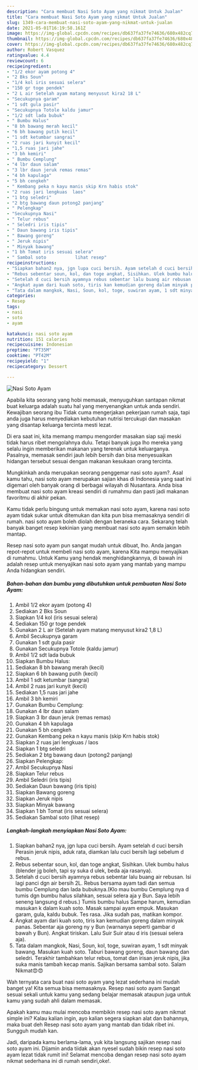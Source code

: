 ```yaml
---
description: "Cara membuat Nasi Soto Ayam yang nikmat Untuk Jualan"
title: "Cara membuat Nasi Soto Ayam yang nikmat Untuk Jualan"
slug: 1349-cara-membuat-nasi-soto-ayam-yang-nikmat-untuk-jualan
date: 2021-05-01T16:19:58.161Z
image: https://img-global.cpcdn.com/recipes/db637fa37fe74636/680x482cq70/nasi-soto-ayam-foto-resep-utama.jpg
thumbnail: https://img-global.cpcdn.com/recipes/db637fa37fe74636/680x482cq70/nasi-soto-ayam-foto-resep-utama.jpg
cover: https://img-global.cpcdn.com/recipes/db637fa37fe74636/680x482cq70/nasi-soto-ayam-foto-resep-utama.jpg
author: Robert Vasquez
ratingvalue: 4.4
reviewcount: 6
recipeingredient:
- "1/2 ekor ayam potong 4"
- "2 Bks Soun"
- "1/4 kol iris sesuai selera"
- "150 gr toge pendek"
- "2 L air Setelah ayam matang menyusut kira2 18 L"
- "Secukupnya garam"
- "1 sdt gula pasir"
- "Secukupnya Totole kaldu jamur"
- "1/2 sdt lada bubuk"
- " Bumbu Halus"
- "8 bh bawang merah kecil"
- "6 bh bawang putih kecil"
- "1 sdt ketumbar sangrai"
- "2 ruas jari kunyit kecil"
- "1,5 ruas jari jahe"
- "3 bh kemiri"
- " Bumbu Cemplung"
- "4 lbr daun salam"
- "3 lbr daun jeruk remas remas"
- "4 bh kapulaga"
- "5 bh cengkeh"
- " Kembang peka n kayu manis skip Krn habis stok"
- "2 ruas jari lengkuas  laos"
- "1 btg seledri"
- "2 btg bawang daun potong2 panjang"
- " Pelengkap"
- "Secukupnya Nasi"
- " Telur rebus"
- " Seledri iris tipis"
- " Daun bawang iris tipis"
- " Bawang goreng"
- " Jeruk nipis"
- " Minyak bawang"
- "1 bh Tomat iris sesuai selera"
- " Sambal soto           lihat resep"
recipeinstructions:
- "Siapkan bahan2 nya, jgn lupa cuci bersih. Ayam setelah d cuci bersih Perasin jeruk nipis, aduk rata, diamkan lalu cuci bersih lagi sebelum d rebus."
- "Rebus sebentar soun, kol, dan toge angkat, Sisihkan. Ulek bumbu halus (blender jg boleh, tapi sy suka d ulek, beda aja rasanya)."
- "Setelah d cuci bersih ayamnya rebus sebentar lalu buang air rebusan. Isi lagi panci dgn air bersih 2L. Rebus bersama ayam tadi dan semua bumbu Cemplung dan lada bubuknya.(Klo mau bumbu Cemplung nya d tumis dgn bumbu halus silahkan, sesuai selera aja y Bun. Saya lebih seneng langsung d rebus.) Tumis bumbu halus Sampe harum, kemudian masukan k dalam kuah soto. Masak sampai ayam empuk. Masukan garam, gula, kaldu bubuk. Tes rasa. Jika sudah pas, matikan kompor."
- "Angkat ayam dari kuah soto, tiris kan kemudian goreng dalam minyak panas. Sebentar aja goreng ny y Bun (warnanya seperti gambar d bawah y Bun). Angkat tiriskan. Lalu Suir Suir atau d iris (sesuai selera aja)."
- "Tata dalam mangkok, Nasi, Soun, kol, toge, suwiran ayam, 1 sdt minyak bawang. Masukan kuah soto. Taburi bawang goreng, daun bawang dan seledri. Terakhir tambahkan telur rebus, tomat dan irisan jeruk nipis, jika suka manis tambah kecap manis. Sajikan bersama sambal soto. Salam Nikmat😍😍"
categories:
- Resep
tags:
- nasi
- soto
- ayam

katakunci: nasi soto ayam 
nutrition: 151 calories
recipecuisine: Indonesian
preptime: "PT35M"
cooktime: "PT42M"
recipeyield: "1"
recipecategory: Dessert

---
```



![Nasi Soto Ayam](https://img-global.cpcdn.com/recipes/db637fa37fe74636/680x482cq70/nasi-soto-ayam-foto-resep-utama.jpg)

Apabila kita seorang yang hobi memasak, menyuguhkan santapan nikmat buat keluarga adalah suatu hal yang menyenangkan untuk anda sendiri. Kewajiban seorang ibu Tidak cuma mengerjakan pekerjaan rumah saja, tapi anda juga harus menyediakan kebutuhan nutrisi tercukupi dan masakan yang disantap keluarga tercinta mesti lezat.

Di era  saat ini, kita memang mampu mengorder masakan siap saji meski tidak harus ribet mengolahnya dulu. Tetapi banyak juga lho mereka yang selalu ingin memberikan makanan yang terenak untuk keluarganya. Pasalnya, memasak sendiri jauh lebih bersih dan bisa menyesuaikan hidangan tersebut sesuai dengan makanan kesukaan orang tercinta. 



Mungkinkah anda merupakan seorang penggemar nasi soto ayam?. Asal kamu tahu, nasi soto ayam merupakan sajian khas di Indonesia yang saat ini digemari oleh banyak orang di berbagai wilayah di Nusantara. Anda bisa membuat nasi soto ayam kreasi sendiri di rumahmu dan pasti jadi makanan favoritmu di akhir pekan.

Kamu tidak perlu bingung untuk memakan nasi soto ayam, karena nasi soto ayam tidak sukar untuk ditemukan dan kita pun bisa memasaknya sendiri di rumah. nasi soto ayam boleh diolah dengan beraneka cara. Sekarang telah banyak banget resep kekinian yang membuat nasi soto ayam semakin lebih mantap.

Resep nasi soto ayam pun sangat mudah untuk dibuat, lho. Anda jangan repot-repot untuk membeli nasi soto ayam, karena Kita mampu menyajikan di rumahmu. Untuk Kamu yang hendak menghidangkannya, di bawah ini adalah resep untuk menyajikan nasi soto ayam yang mantab yang mampu Anda hidangkan sendiri.

<!--inarticleads1-->

##### Bahan-bahan dan bumbu yang dibutuhkan untuk pembuatan Nasi Soto Ayam:

1. Ambil 1/2 ekor ayam (potong 4)
1. Sediakan 2 Bks Soun
1. Siapkan 1/4 kol (iris sesuai selera)
1. Sediakan 150 gr toge pendek
1. Gunakan 2 L air (Setelah ayam matang menyusut kira2 1,8 L)
1. Ambil Secukupnya garam
1. Gunakan 1 sdt gula pasir
1. Gunakan Secukupnya Totole (kaldu jamur)
1. Ambil 1/2 sdt lada bubuk
1. Siapkan  Bumbu Halus:
1. Sediakan 8 bh bawang merah (kecil)
1. Siapkan 6 bh bawang putih (kecil)
1. Ambil 1 sdt ketumbar (sangrai)
1. Ambil 2 ruas jari kunyit (kecil)
1. Sediakan 1,5 ruas jari jahe
1. Ambil 3 bh kemiri
1. Gunakan  Bumbu Cemplung:
1. Gunakan 4 lbr daun salam
1. Siapkan 3 lbr daun jeruk (remas remas)
1. Gunakan 4 bh kapulaga
1. Gunakan 5 bh cengkeh
1. Gunakan  Kembang peka n kayu manis (skip Krn habis stok)
1. Siapkan 2 ruas jari lengkuas / laos
1. Siapkan 1 btg seledri
1. Sediakan 2 btg bawang daun (potong2 panjang)
1. Siapkan  Pelengkap:
1. Ambil Secukupnya Nasi
1. Siapkan  Telur rebus
1. Ambil  Seledri (iris tipis)
1. Sediakan  Daun bawang (iris tipis)
1. Siapkan  Bawang goreng
1. Siapkan  Jeruk nipis
1. Siapkan  Minyak bawang
1. Siapkan 1 bh Tomat (iris sesuai selera)
1. Sediakan  Sambal soto           (lihat resep)




<!--inarticleads2-->

##### Langkah-langkah menyiapkan Nasi Soto Ayam:

1. Siapkan bahan2 nya, jgn lupa cuci bersih. Ayam setelah d cuci bersih Perasin jeruk nipis, aduk rata, diamkan lalu cuci bersih lagi sebelum d rebus.
1. Rebus sebentar soun, kol, dan toge angkat, Sisihkan. Ulek bumbu halus (blender jg boleh, tapi sy suka d ulek, beda aja rasanya).
1. Setelah d cuci bersih ayamnya rebus sebentar lalu buang air rebusan. Isi lagi panci dgn air bersih 2L. Rebus bersama ayam tadi dan semua bumbu Cemplung dan lada bubuknya.(Klo mau bumbu Cemplung nya d tumis dgn bumbu halus silahkan, sesuai selera aja y Bun. Saya lebih seneng langsung d rebus.) Tumis bumbu halus Sampe harum, kemudian masukan k dalam kuah soto. Masak sampai ayam empuk. Masukan garam, gula, kaldu bubuk. Tes rasa. Jika sudah pas, matikan kompor.
1. Angkat ayam dari kuah soto, tiris kan kemudian goreng dalam minyak panas. Sebentar aja goreng ny y Bun (warnanya seperti gambar d bawah y Bun). Angkat tiriskan. Lalu Suir Suir atau d iris (sesuai selera aja).
1. Tata dalam mangkok, Nasi, Soun, kol, toge, suwiran ayam, 1 sdt minyak bawang. Masukan kuah soto. Taburi bawang goreng, daun bawang dan seledri. Terakhir tambahkan telur rebus, tomat dan irisan jeruk nipis, jika suka manis tambah kecap manis. Sajikan bersama sambal soto. Salam Nikmat😍😍




Wah ternyata cara buat nasi soto ayam yang lezat sederhana ini mudah banget ya! Kita semua bisa memasaknya. Resep nasi soto ayam Sangat sesuai sekali untuk kamu yang sedang belajar memasak ataupun juga untuk kamu yang sudah ahli dalam memasak.

Apakah kamu mau mulai mencoba membikin resep nasi soto ayam nikmat simple ini? Kalau kalian ingin, ayo kalian segera siapkan alat dan bahannya, maka buat deh Resep nasi soto ayam yang mantab dan tidak ribet ini. Sungguh mudah kan. 

Jadi, daripada kamu berlama-lama, yuk kita langsung sajikan resep nasi soto ayam ini. Dijamin anda tiidak akan nyesel sudah bikin resep nasi soto ayam lezat tidak rumit ini! Selamat mencoba dengan resep nasi soto ayam nikmat sederhana ini di rumah sendiri,oke!.

